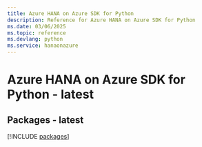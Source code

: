 ```yaml
---
title: Azure HANA on Azure SDK for Python
description: Reference for Azure HANA on Azure SDK for Python
ms.date: 03/06/2025
ms.topic: reference
ms.devlang: python
ms.service: hanaonazure
---
```

# Azure HANA on Azure SDK for Python - latest
## Packages - latest
[!INCLUDE [packages](hana-on-azure-index.md)]